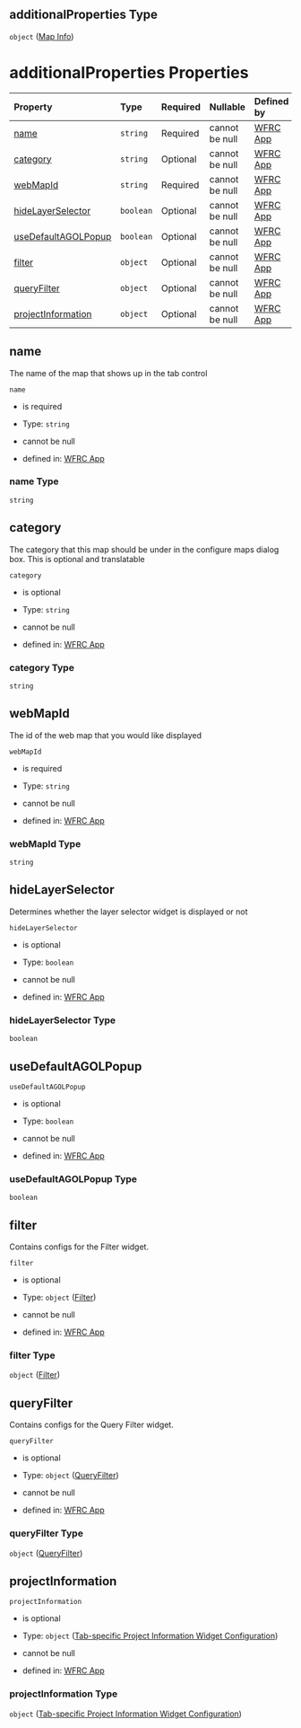 ## additionalProperties Type

`object` ([Map Info](config-properties-map-infos-map-info.md))

# additionalProperties Properties

| Property                                    | Type      | Required | Nullable       | Defined by                                                                                                                                                                                                                                            |
| :------------------------------------------ | :-------- | :------- | :------------- | :---------------------------------------------------------------------------------------------------------------------------------------------------------------------------------------------------------------------------------------------------- |
| [name](#name)                               | `string`  | Required | cannot be null | [WFRC App](config-properties-map-infos-map-info-properties-name.md "https://wfrc.org/wasatch-choice-map/config.schema.json#/properties/mapInfos/additionalProperties/properties/name")                                                                |
| [category](#category)                       | `string`  | Optional | cannot be null | [WFRC App](config-properties-map-infos-map-info-properties-category.md "https://wfrc.org/wasatch-choice-map/config.schema.json#/properties/mapInfos/additionalProperties/properties/category")                                                        |
| [webMapId](#webmapid)                       | `string`  | Required | cannot be null | [WFRC App](config-properties-map-infos-map-info-properties-webmapid.md "https://wfrc.org/wasatch-choice-map/config.schema.json#/properties/mapInfos/additionalProperties/properties/webMapId")                                                        |
| [hideLayerSelector](#hidelayerselector)     | `boolean` | Optional | cannot be null | [WFRC App](config-properties-map-infos-map-info-properties-hidelayerselector.md "https://wfrc.org/wasatch-choice-map/config.schema.json#/properties/mapInfos/additionalProperties/properties/hideLayerSelector")                                      |
| [useDefaultAGOLPopup](#usedefaultagolpopup) | `boolean` | Optional | cannot be null | [WFRC App](config-properties-map-infos-map-info-properties-usedefaultagolpopup.md "https://wfrc.org/wasatch-choice-map/config.schema.json#/properties/mapInfos/additionalProperties/properties/useDefaultAGOLPopup")                                  |
| [filter](#filter)                           | `object`  | Optional | cannot be null | [WFRC App](config-properties-map-infos-map-info-properties-filter.md "https://wfrc.org/wasatch-choice-map/config.schema.json#/properties/mapInfos/additionalProperties/properties/filter")                                                            |
| [queryFilter](#queryfilter)                 | `object`  | Optional | cannot be null | [WFRC App](config-properties-map-infos-map-info-properties-queryfilter.md "https://wfrc.org/wasatch-choice-map/config.schema.json#/properties/mapInfos/additionalProperties/properties/queryFilter")                                                  |
| [projectInformation](#projectinformation)   | `object`  | Optional | cannot be null | [WFRC App](config-properties-map-infos-map-info-properties-tab-specific-project-information-widget-configuration.md "https://wfrc.org/wasatch-choice-map/config.schema.json#/properties/mapInfos/additionalProperties/properties/projectInformation") |

## name

The name of the map that shows up in the tab control

`name`

* is required

* Type: `string`

* cannot be null

* defined in: [WFRC App](config-properties-map-infos-map-info-properties-name.md "https://wfrc.org/wasatch-choice-map/config.schema.json#/properties/mapInfos/additionalProperties/properties/name")

### name Type

`string`

## category

The category that this map should be under in the configure maps dialog box. This is optional and translatable

`category`

* is optional

* Type: `string`

* cannot be null

* defined in: [WFRC App](config-properties-map-infos-map-info-properties-category.md "https://wfrc.org/wasatch-choice-map/config.schema.json#/properties/mapInfos/additionalProperties/properties/category")

### category Type

`string`

## webMapId

The id of the web map that you would like displayed

`webMapId`

* is required

* Type: `string`

* cannot be null

* defined in: [WFRC App](config-properties-map-infos-map-info-properties-webmapid.md "https://wfrc.org/wasatch-choice-map/config.schema.json#/properties/mapInfos/additionalProperties/properties/webMapId")

### webMapId Type

`string`

## hideLayerSelector

Determines whether the layer selector widget is displayed or not

`hideLayerSelector`

* is optional

* Type: `boolean`

* cannot be null

* defined in: [WFRC App](config-properties-map-infos-map-info-properties-hidelayerselector.md "https://wfrc.org/wasatch-choice-map/config.schema.json#/properties/mapInfos/additionalProperties/properties/hideLayerSelector")

### hideLayerSelector Type

`boolean`

## useDefaultAGOLPopup



`useDefaultAGOLPopup`

* is optional

* Type: `boolean`

* cannot be null

* defined in: [WFRC App](config-properties-map-infos-map-info-properties-usedefaultagolpopup.md "https://wfrc.org/wasatch-choice-map/config.schema.json#/properties/mapInfos/additionalProperties/properties/useDefaultAGOLPopup")

### useDefaultAGOLPopup Type

`boolean`

## filter

Contains configs for the Filter widget.

`filter`

* is optional

* Type: `object` ([Filter](config-properties-map-infos-map-info-properties-filter.md))

* cannot be null

* defined in: [WFRC App](config-properties-map-infos-map-info-properties-filter.md "https://wfrc.org/wasatch-choice-map/config.schema.json#/properties/mapInfos/additionalProperties/properties/filter")

### filter Type

`object` ([Filter](config-properties-map-infos-map-info-properties-filter.md))

## queryFilter

Contains configs for the Query Filter widget.

`queryFilter`

* is optional

* Type: `object` ([QueryFilter](config-properties-map-infos-map-info-properties-queryfilter.md))

* cannot be null

* defined in: [WFRC App](config-properties-map-infos-map-info-properties-queryfilter.md "https://wfrc.org/wasatch-choice-map/config.schema.json#/properties/mapInfos/additionalProperties/properties/queryFilter")

### queryFilter Type

`object` ([QueryFilter](config-properties-map-infos-map-info-properties-queryfilter.md))

## projectInformation



`projectInformation`

* is optional

* Type: `object` ([Tab-specific Project Information Widget Configuration](config-properties-map-infos-map-info-properties-tab-specific-project-information-widget-configuration.md))

* cannot be null

* defined in: [WFRC App](config-properties-map-infos-map-info-properties-tab-specific-project-information-widget-configuration.md "https://wfrc.org/wasatch-choice-map/config.schema.json#/properties/mapInfos/additionalProperties/properties/projectInformation")

### projectInformation Type

`object` ([Tab-specific Project Information Widget Configuration](config-properties-map-infos-map-info-properties-tab-specific-project-information-widget-configuration.md))
